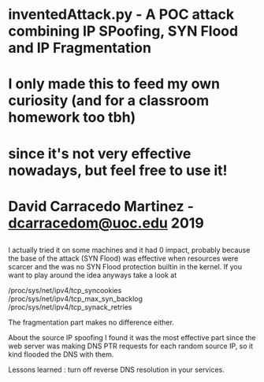###
# inventedAttack.py - A POC attack combining IP SPoofing, SYN Flood and IP Fragmentation
# I only made this to feed my own curiosity (and for a classroom homework too tbh) 
# since it's not very effective nowadays, but feel free to use it!
#
#
# David Carracedo Martinez - dcarracedom@uoc.edu 2019
##

I actually tried it on some machines and it had 0 impact, probably because
the base of the attack (SYN Flood) was effective when resources were scarcer 
and the was no SYN Flood protection builtin in the kernel.
If you want to play around the idea anyways take a look at

/proc/sys/net/ipv4/tcp_syncookies
/proc/sys/net/ipv4/tcp_max_syn_backlog
/proc/sys/net/ipv4/tcp_synack_retries

The fragmentation part makes no difference either.

About the source IP spoofing I found it was the most effective part since 
the web server was making DNS PTR requests for each random source IP, so it
kind flooded the DNS with them. 

Lessons learned : turn off reverse DNS resolution in your services. 

